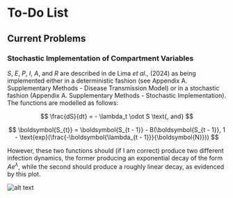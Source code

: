 # To-Do List

## Current Problems

### Stochastic Implementation of Compartment Variables

$S$, $E$, $P$, $I$, $A$, and $R$ are described in de Lima *et al.,* (2024) as being implemented either in a deterministic fashion (see Appendix A. Supplementary Methods - Disease Transmission Model) or in a stochastic fashion (Appendix A. Supplementary Methods - Stochastic Implementation). The functions are modelled as follows:

$$
\frac{dS}{dt} = - \lambda_t \odot S \text{, and}
$$

$$
\boldsymbol{S_{t}} = \boldsymbol{S_{t - 1}} - B(\boldsymbol{S_{t - 1}}, 1 - \text{exp}(\frac{-\boldsymbol{\lambda_{t - 1}}}{\boldsymbol{N}}))
$$

However, these two functions should (if I am correct) produce two different infection dynamics, the former producing an exponential decay of the form $Ae^{\lambda}$, while the second should produce a roughly linear decay, as evidenced by this plot.

![alt text](image.png)